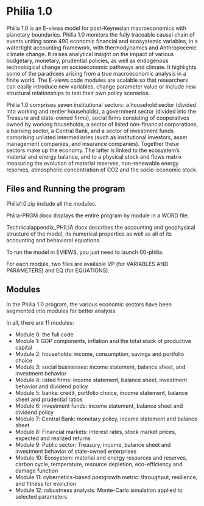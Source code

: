 # Philia 1.0
Philia 1.0 is an E-views model for post-Keynesian macroeconomics with planetary boundaries. Philia 1.0 monitors the fully traceable causal chain of events uniting some 490 economic financial and ecosystemic variables, in a watertight accounting framework, with thermodynamics and Anthropocenic climate change. It raises analytical insight on the impact of various budgetary, monetary, prudential policies, as well as endogenous technological change on socioeconomic pathways and climate. It highlights some of the paradoxes arising from a true macroeconomic analysis in a finite world. The E-views code modules are scalable so that researchers can easily introduce new variables, change parameter value or include new structural relationships to test their own policy scenarios.

Philia 1.0 comprises seven institutional sectors: a household sector (divided into working and rentier households), a government sector (divided into the Treasure and state-owned firms), social firms consisting of cooperatives owned by working households, a sector of listed non-financial corporations, a banking sector, a Central Bank, and a sector of investment funds comprising unlisted intermediaries (such as institutional investors, asset management companies, and insurance companies). Together these sectors make up the economy. The latter is linked to the ecosystem’s material and energy balance, and to a physical stock and flows matrix measuring the evolution of material reserves, non-renewable energy reserves, atmospheric concentration of CO2 and the socio-economic stock. 


## Files and Running the program
Philia1.0.zip include all the modules.

Philia-PRGM.docx displays the entire program by module in a WORD file.

Technicalappendix_PHILIA.docx describes the accounting and geophysical structure of the model, its numerical properties as well as all of its accounting and behavioral equations.

To run the model in EVIEWS, you just need to launch 00-philia.

For each module, two files are available VP (for VARIABLES AND PARAMETERS) and EQ (for EQUATIONS).

## Modules
In the Philia 1.0 program, the various economic sectors have been segmented into modules for better analysis. 

In all, there are 11 modules:
-	Module 0: the full code 
-	Module 1: GDP components, inflation and the total stock of productive capital
-	Module 2: households: income, consumption, savings and portfolio choice 
-	Module 3: social businesses: income statement, balance sheet, and investment behavior 
-	Module 4: listed firms: income statement, balance sheet, investment behavior and dividend policy   
-	Module 5: banks: credit, portfolio choice, income statement, balance sheet and prudential ratios
-	Module 6: investment funds: income statement, balance sheet and dividend policy
-	Module 7: Central Bank: monetary policy, income statement and balance sheet
-	Module 8: Financial markets: interest rates, stock market prices, expected and realized returns
-	Module 9: Public sector: Treasury, income, balance sheet and investment behavior of state-owned enterprises
-	Module 10: Ecosystem: material and energy resources and reserves, carbon cycle, temperature, resource depletion, eco-efficiency and damage function
-	Module 11: cybernetics-based postgrowth metric: throughput, resilience, and fitness for evolution
-	Module 12: robustness analysis: Monte-Carlo simulation applied to selected parameters






